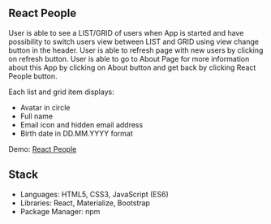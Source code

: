 ## React People

User is able to see a LIST/GRID of users when App is started and have possibility to switch users view between LIST and GRID using view change button in the header.
User is able to refresh page with new users by clicking on refresh button.
User is able to go to About Page for more information about this App by clicking on About button and get back by clicking React People button.

Each list and grid item displays:

* Avatar in circle
* Full name
* Email icon and hidden email address
* Birth date in DD.MM.YYYY format

Demo: [React People](https://nenaddimitrijevic89.github.io/React-People/)

## Stack

* Languages: HTML5, CSS3, JavaScript (ES6)
* Libraries: React, Materialize, Bootstrap
* Package Manager: npm